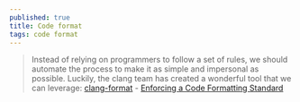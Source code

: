 ```yaml
---
published: true
title: Code format
tags: code format
---
```

> Instead of relying on programmers to follow a set of rules, we should automate the process to make it as simple and impersonal as possible. Luckily, the clang team has created a wonderful tool that we can leverage: [clang-format](https://www.kernel.org/doc/html/latest/process/clang-format.html) - [Enforcing a Code Formatting Standard](https://embeddedartistry.com/blog/2017/10/23/creating-and-enforcing-a-code-formatting-standard-with-clang-format/)